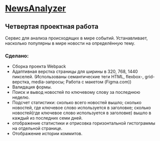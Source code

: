 # [NewsAnalyzer](https://nyan969.github.io/NewsAnalyzer/)
## Четвертая проектная работа
Сервис для анализа происходящих в мире событий. Устанавливает, насколько популярны в мире новости на определённую тему.
### Сделано:
* Сборка проекта Webpack
* Адаптивная верстка страницы для ширины в 320, 768, 1440 пикселей. (Использованы семантические теги HTML, flexbox-, grid-верстка, media-запросы; Работа с макетом (Figma.com))
* Валидация формы.
* Поиск и вывод новостей по ключевому слову за последнюю неделю.
* Подсчет статистики: сколько всего новостей вышло; сколько новостей, где ключевое слово используется в заголовке; сколько новостей(где ключевое слово используется в заголовке) вышло в каждый из последних семи дней. 
* отображение статистики и отрисовка горизонтальной гистограммы на отдельной странице.
* Отображение истории коммитов.
